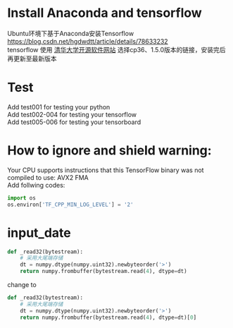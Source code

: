 # Install Anaconda and tensorflow
Ubuntu环境下基于Anaconda安装Tensorflow  https://blog.csdn.net/hgdwdtt/article/details/78633232  
tensorflow 使用 [清华大学开源软件网站](https://mirrors.tuna.tsinghua.edu.cn/help/tensorflow/) 选择cp36、1.5.0版本的链接，安装完后再更新至最新版本

# Test
Add test001 for testing your python  
Add test002-004 for testing your tensorflow  
Add test005-006 for testing your tensorboard

# How to ignore and shield warning:
Your CPU supports instructions that this TensorFlow binary was not compiled to use: AVX2 FMA  
Add follwing codes:  
```python
import os  
os.environ['TF_CPP_MIN_LOG_LEVEL'] = '2'
```

# input_date
```python
def _read32(bytestream):
    # 采用大尾端存储
    dt = numpy.dtype(numpy.uint32).newbyteorder('>')
    return numpy.frombuffer(bytestream.read(4), dtype=dt)
```
change to  
```python
def _read32(bytestream):
    # 采用大尾端存储
    dt = numpy.dtype(numpy.uint32).newbyteorder('>')
    return numpy.frombuffer(bytestream.read(4), dtype=dt)[0]
```
